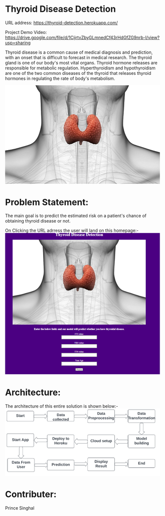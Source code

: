 # Thyroid Disease Detection

URL address: https://thyroid-detection.herokuapp.com/

Project Demo Video: https://drive.google.com/file/d/1CijrtvZbyGLmnedCf43rHdGfZG9nrb-l/view?usp=sharing

Thyroid disease is a common cause of medical diagnosis and prediction, with an onset that is difficult to forecast in medical research. The thyroid gland is one of our body's most vital organs. Thyroid hormone releases are responsible for metabolic regulation. Hyperthyroidism and hypothyroidism are one of the two common diseases of the thyroid that releases thyroid hormones in regulating the rate of body's metabolism.

 ![image](https://github.com/MUR1KT35YW/Thyroid-Disease-Detection/blob/master/image.jpg?raw=true)

# Problem Statement:
The main goal is to predict the estimated risk on a patient's chance of obtaining thyroid disease or not.

On Clicking the URL adrress the user will land on this homepage:-
![complete web app screenshot](https://github.com/MUR1KT35YW/Thyroid-Disease-Detection/blob/master/Documents/Homepage.PNG?raw=true)

# Architecture:
The architecture of this entire solution is shown below:-
![architecture](https://github.com/MUR1KT35YW/Thyroid-Disease-Detection/blob/master/Documents/flowchart.PNG?raw=true)

# Contributer:
Prince Singhal
